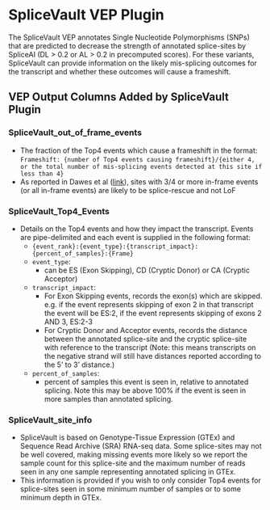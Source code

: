 # SpliceVault VEP Plugin

The SpliceVault VEP annotates Single Nucleotide Polymorphisms (SNPs) that are predicted to decrease the strength of annotated splice-sites by SpliceAI (DL > 0.2 or AL > 0.2 in precomputed scores). For these variants, SpliceVault can provide information on the likely mis-splicing outcomes for the transcript and whether these outcomes will cause a frameshift.

## VEP Output Columns Added by SpliceVault Plugin

### SpliceVault_out_of_frame_events
- The fraction of the Top4 events which cause a frameshift in the format:  
  `Frameshift: {number of Top4 events causing frameshift}/{either 4, or the total number of mis-splicing events detected at this site if less than 4}`
- As reported in Dawes et al ([link](https://www.nature.com/articles/s41588-022-01293-8)), sites with 3/4 or more in-frame events (or all in-frame events) are likely to be splice-rescue and not LoF


### SpliceVault_Top4_Events
- Details on the Top4 events and how they impact the transcript. Events are pipe-delimited and each event is supplied in the following format:
    - `{event_rank}:{event_type}:{transcript_impact}:{percent_of_samples}:{Frame}`
    - `event_type`:
        - can be ES (Exon Skipping), CD (Cryptic Donor) or CA (Cryptic Acceptor)
    - `transcript_impact`:
        - For Exon Skipping events, records the exon(s) which are skipped. e.g. if the event represents skipping of exon 2 in that transcript the event will be ES:2, if the event represents skipping of exons 2 AND 3, ES:2-3
        - For Cryptic Donor and Acceptor events, records the distance between the annotated splice-site and the cryptic splice-site with reference to the transcript (Note: this means transcripts on the negative strand will still have distances reported according to the 5’ to 3’ distance.)
    - `percent_of_samples`:
        - percent of samples this event is seen in, relative to annotated splicing. Note this may be above 100% if the event is seen in more samples than annotated splicing.

### SpliceVault_site_info
- SpliceVault is based on Genotype-Tissue Expression (GTEx) and Sequence Read Archive (SRA) RNA-seq data. Some splice-sites may not be well covered, making missing events more likely so we report the sample count for this splice-site and the maximum number of reads seen in any one sample representing annotated splicing in GTEx.
- This information is provided if you wish to only consider Top4 events for splice-sites seen in some minimum number of samples or to some minimum depth in GTEx.
